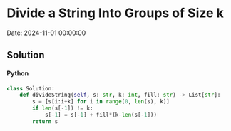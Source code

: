 # Divide a String Into Groups of Size k

Date: 2024-11-01 00:00:00

## Solution

#### Python
```python
class Solution:
    def divideString(self, s: str, k: int, fill: str) -> List[str]:
        s = [s[i:i+k] for i in range(0, len(s), k)]
        if len(s[-1]) != k:
            s[-1] = s[-1] + fill*(k-len(s[-1]))
        return s
 ```